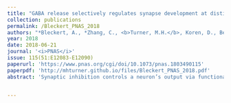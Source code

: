 ```yaml
---
title: "GABA release selectively regulates synapse development at distinct inputs on direction-selective retinal ganglion cells"
collection: publications
permalink: /Bleckert_PNAS_2018
authors: "*Bleckert, A., *Zhang, C., <b>Turner, M.H.</b>, Koren, D., Berson, D.M., Park, S.J.H., Demb, J.B., Rieke, F., Wei, W., Wong, R.O."
year: 2018
date: 2018-06-21
journal: '<i>PNAS</i>'
issue: 115(51:E12083-E12090)
paperurl: 'https://www.pnas.org/cgi/doi/10.1073/pnas.1803490115'
paperpdf: 'http://mhturner.github.io/files/Bleckert_PNAS_2018.pdf'
abstract: 'Synaptic inhibition controls a neuron’s output via functionally distinct inputs at two subcellular compartments, the cell body and the dendrites. It is unclear whether the assembly of these distinct inhibitory inputs can be regulated independently by neurotransmission. In the mammalian retina, γ-aminobutyric acid (GABA) release from starburst amacrine cells (SACs) onto the dendrites of on–off direction-selective ganglion cells (ooDSGCs) is essential for directionally selective responses. We found that ooDSGCs also receive GABAergic input on their somata from other amacrine cells (ACs), including ACs containing the vasoactive intestinal peptide (VIP). When net GABAergic transmission is reduced, somatic, but not dendritic, GABAA receptor clusters on the ooDSGC increased in number and size. Correlative fluorescence imaging and serial electron microscopy revealed that these enlarged somatic receptor clusters are localized to synapses. By contrast, selectively blocking vesicular GABA release from either SACs or VIP ACs did not alter dendritic or somatic receptor distributions on the ooDSGCs, showing that neither SAC nor VIP AC GABA release alone is required for the development of inhibitory synapses in ooDSGCs. Furthermore, a reduction in net GABAergic transmission, but not a selective reduction from SACs, increased excitatory drive onto ooDSGCs. This increased excitation may drive a homeostatic increase in ooDSGC somatic GABAA receptors. Differential regulation of GABAA receptors on the ooDSGC’s soma and dendrites could facilitate homeostatic control of the ooDSGC’s output while enabling the assembly of the GABAergic connectivity underlying direction selectivity to be indifferent to altered transmission.'


---
```

